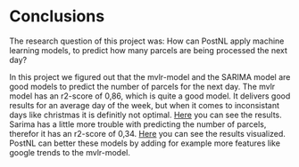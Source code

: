 # Conclusions

The research question of this project was: How can PostNL apply machine learning models, to predict how many parcels are being processed the next day? 

In this project we figured out that the mvlr-model and the SARIMA model are good models to predict the number of parcels for the next day. The mvlr model has an r2-score of 0,86, which is quite a good model. It delivers good results for an average day of the week, but when it comes to inconsistant days like christmas it is definitly not optimal. [Here](https://github.com/Laurinevdstolpe/minor-data-science/blob/main/research%20project/AFBEELDING%20CONCLUSIE.png) you can see the results. Sarima has a little more trouble with predicting the number of parcels, therefor it has an r2-score of 0,34. [Here]() you can see the results visualized.
PostNL can better these models by adding for example more features like google trends to the mvlr-model. 




